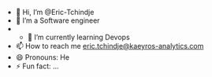 - 👋 Hi, I’m @Eric-Tchindje
- 👀 I’m  a Software engineer
- - 🌱 I’m currently learning Devops
- 📫 How to reach me  eric.tchindje@kaeyros-analytics.com
- 😄 Pronouns: He
- ⚡ Fun fact: ...

<!---
Eric-Tchindje/Eric-Tchindje is a ✨ special ✨ repository because its `README.md` (this file) appears on your GitHub profile.
You can click the Preview link to take a look at your changes.
--->
